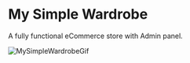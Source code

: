 # My Simple Wardrobe 

A fully functional eCommerce store with Admin panel.

![MySimpleWardrobeGif](https://user-images.githubusercontent.com/86215845/153491987-e824b52d-3ff3-4b86-aca1-5c7e2d78a10c.gif)
